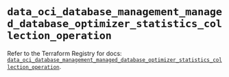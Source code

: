 # `data_oci_database_management_managed_database_optimizer_statistics_collection_operation`

Refer to the Terraform Registry for docs: [`data_oci_database_management_managed_database_optimizer_statistics_collection_operation`](https://registry.terraform.io/providers/oracle/oci/6.18.0/docs/data-sources/database_management_managed_database_optimizer_statistics_collection_operation).
